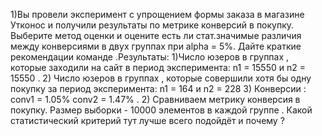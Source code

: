 1)Вы провели эксперимент c упрощением формы заказа в магазине Утконос и получили результаты по метрике конверсий в покупку. Выберите метод оценки и оцените есть ли стат.значимые различия между конверсиями в двух группах при alpha = 5%. Дайте краткие рекомендации команде .Результаты: 1)Число юзеров в группах , которые заходили на сайт в период эксперимента: n1 = 15550 и n2 = 15550 . 2) Число юзеров в группах , которые совершили хотя бы одну покупку за период эксперимента: n1 = 164 и n2 = 228 3) Конверсии : conv1 = 1.05% conv2 = 1.47% .
2) Сравниваем метрику конверсия в покупку. Размер выборки - 10000 элементов в каждой группе . Какой статистический критерий тут лучше всего подойдёт и почему ?
